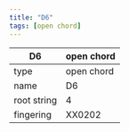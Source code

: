 ```yaml
---
title: "D6"
tags: [open chord]
---
```


|D6|open chord|
|---|---|
|type|open chord|
|name|D6|
|root string|4|
|fingering|XX0202|
